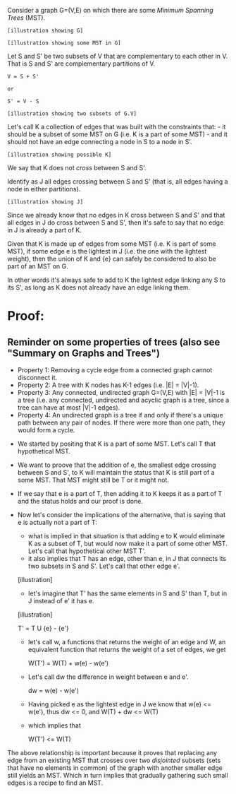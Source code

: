 Consider a graph G=(V,E) on which there are some *Minimum Spanning Trees* (MST).

    [illustration showing G]

    [illustration showing some MST in G]

Let S and S' be two subsets of V that are complementary to each other in V. That is S and S' are complementary partitions of V.

    V = S + S'

    or 
    
    S' = V - S

    [illustration showing two subsets of G.V]

Let's call K a collection of edges that was built with the constraints that:
    - it should be a subset of some MST on G (i.e. K is a part of some MST)
    - and it should not have an edge connecting a node in S to a node in S'. 

    [illustration showing possible K]


We say that K does not *cross* between S and S'.

Identify as J all edges crossing between S and S' (that is, all edges having a node in either partitions).

    [illustration showing J]

Since we already know that no edges in K cross between S and S' and that all edges in J do cross between S and S', then it's safe to say that no edge in J is already a part of K.

Given that K is made up of edges from some MST (i.e. K is part of some MST), if some edge e is the lightest in J (i.e. the one with the lightest weight), then the union of K and {e} can safely be considered to also be part of an MST on G.

In other words it's always safe to add to K the lightest edge linking any S to its S', as long as K does not already have an edge linking them.

Proof:
===

Reminder on some properties of trees (also see "Summary on Graphs and Trees")
---
* Property 1: Removing a cycle edge from a connected graph cannot disconnect it.
* Property 2: A tree with K nodes has K-1 edges (i.e. |E| = |V|-1).
* Property 3: Any connected, undirected graph G=(V,E) with |E| = |V|-1 is a tree (i.e. any connected, undirected and acyclic graph is a tree, since a tree can have at most |V|-1 edges).
* Property 4: An undirected graph is a tree if and only if there's a unique path between any pair of nodes. If there were more than one path, they would form a cycle.

- We started by positing that K is a part of some MST. Let's call T that hypothetical MST.
- We want to proove that the addition of e, the smallest edge crossing between S and S', to K will maintain the status that K is still part of a some MST. That MST might still be T or it might not.
- If we say that e is a part of T, then adding it to K keeps it as a part of T and the status holds and our proof is done.
- Now let's consider the implications of the alternative, that is saying that e is actually not a part of T:
    - what is implied in that situation is that adding e to K would eliminate K as a subset of T, but would now make it a part of some other MST. Let's call that hypothetical other MST T'.
    - it also implies that T has an edge, other than e, in J that connects its two subsets in S and S'. Let's call that other edge e'.

    [illustration]

    - let's imagine that T' has the same elements in S and S' than T, but in J instead of e' it has e. 

    [illustration]

    T' = T U {e} - {e'}

    - let's call w, a functions that returns the weight of an edge and W, an equivalent function that returns the weight of a set of edges, we get
        
        W(T') = W(T) + w(e) - w(e')
        
    - Let's call dw the difference in weight between e and e'.

        dw = w(e) - w(e')
    
    - Having picked e as the lightest edge in J we know that w(e) <= w(e'), thus dw <= 0, and 
        W(T) + dw <= W(T)

    - which implies that

        W(T') <= W(T)

The above relationship is important because it proves that replacing any edge from an existing MST that crosses over two *disjointed* subsets (sets that have no elements in common) of the graph with another smaller edge still yields an MST. Which in turn implies that gradually gathering such small edges is a recipe to find an MST. 

